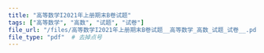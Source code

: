 ```yaml
---
title: "高等数学I2021年上册期末B卷试题"
tags: ["高等数学", "高数", "试题", "试卷"]
file_url: "/files/高等数学I2021年上册期末B卷试题__高等数学_高数_试题_试卷__.pdf"
file_type: "pdf"  # 去掉点号
---
```




<!-- 文件类型: .pdf -->
<!-- 文件图标: 📄 -->
